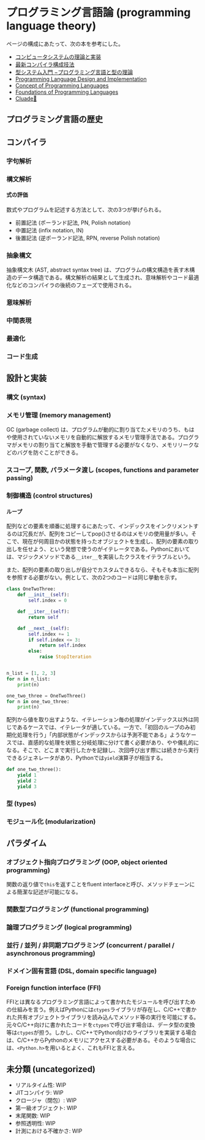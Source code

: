 # プログラミング言語論 (programming language theory)

ページの構成にあたって、次の本を参考にした。

- [コンピュータシステムの理論と実装](https://amzn.to/3RRkRGI)
- [最新コンパイラ構成技法](https://amzn.to/3xJRDCI)
- [型システム入門 −プログラミング言語と型の理論](https://amzn.to/4elvECy)
- [Programming Language Design and Implementation](https://www.springerprofessional.de/en/programming-language-design-and-implementation/23739088)
- [Concept of Programming Languages](https://www.sci.brooklyn.cuny.edu/~chuang/books/sebesta.pdf)
- [Foundations of Programming Languages](https://link.springer.com/book/10.1007/978-3-319-70790-7)
- [Cluade🔐](https://claude.ai/chat/bd1635ce-06a1-4ac4-8174-66569a915c73)

## プログラミング言語の歴史

## コンパイラ

### 字句解析

### 構文解析

<!-- - Earley法
- LL法
- LR(Left-to-right, Rightmost derivation)文法 -->

#### 式の評価

数式やプログラムを記述する方法として、次の3つが挙げられる。

- 前置記法 (ポーランド記法, PN, Polish notation)
- 中置記法 (infix notation, IN)
- 後置記法 (逆ポーランド記法, RPN, reverse Polish notation)

### 抽象構文

抽象構文木 (AST, abstract syntax tree) は、プログラムの構文構造を表す木構造のデータ構造である。構文解析の結果として生成され、意味解析やコード最適化などのコンパイラの後続のフェーズで使用される。

### 意味解析

### 中間表現

### 最適化

### コード生成

## 設計と実装

### 構文 (syntax)

### メモリ管理 (memory management)

GC (garbage collect) は、プログラムが動的に割り当てたメモリのうち、もはや使用されていないメモリを自動的に解放するメモリ管理手法である。プログラマがメモリの割り当てと解放を手動で管理する必要がなくなり、メモリリークなどのバグを防ぐことができる。

### スコープ, 関数, パラメータ渡し (scopes, functions and parameter passing)

<!-- > [!NOTE] ラムダ式と無名関数と匿名関数って同じ意味で使っていいの？ -->

### 制御構造 (control structures)

#### ループ

配列などの要素を順番に処理するにあたって、インデックスをインクリメントするのは冗長だが、配列をコピーしてpop()させるのはメモリの使用量が多い。そこで、現在が何周目かの状態を持ったオブジェクトを生成し、配列の要素の取り出しを任せよう、という発想で使うのがイテレータである。Pythonにおいては、マジックメソッドである`__iter__`を実装したクラスをイテラブルという。

また、配列の要素の取り出しが自分でカスタムできるなら、そもそも本当に配列を参照する必要がない。例として、次の2つのコードは同じ挙動を示す。

```python
class OneTwoThree:
    def __init__(self):
        self.index = 0

    def __iter__(self):
        return self

    def __next__(self):
        self.index += 1
        if self.index <= 3:
            return self.index
        else:
            raise StopIteration


n_list = [1, 2, 3]
for n in n_list:
    print(n)

one_two_three = OneTwoThree()
for n in one_two_three:
    print(n)
```

配列から値を取り出すような、イテレーション毎の処理がインデックス以外は同じであるケースでは、イテレータが適している。一方で、「初回のループのみ初期化処理を行う」「内部状態がインデックスからは予測不能である」ようなケースでは、直感的な処理を状態と分岐処理に分けて書く必要があり、やや儀礼的になる。そこで、どこまで実行したかを記録し、次回呼び出す際には続きから実行できるジェネレータがあり、Pythonでは`yield`演算子が相当する。

```python
def one_two_three():
    yield 1
    yield 2
    yield 3
```

### 型 (types)

### モジュール化 (modularization)

## パラダイム

### オブジェクト指向プログラミング (OOP, object oriented programming)

関数の返り値で`this`を返すことをfluent interfaceと呼び、メソッドチェーンによる簡潔な記述が可能になる。

### 関数型プログラミング (functional programming)

### 論理プログラミング (logical programming)

### 並行 / 並列 / 非同期プログラミング (concurrent / parallel / asynchronous programming)

<!-- セマフォ -->

<!-- コルーチン, ゴルーチンとの違いも -->

### ドメイン固有言語 (DSL, domain specific language)

### Foreign function interface (FFI)

FFIとは異なるプログラミング言語によって書かれたモジュールを呼び出すための仕組みを言う。例えばPythonには`ctypes`ライブラリが存在し、C/C++で書かれた共有オブジェクトライブラリを読み込んでメソッド等の実行を可能にする。元々C/C++向けに書かれたコードを`ctypes`で呼び出す場合は、データ型の変換等は`ctypes`が担う。しかし、C/C++でPython向けのライブラリを実装する場合は、C/C++からPythonのメモリにアクセスする必要がある。そのような場合には、`<Python.h>`を用いるとよく、これもFFIと言える。

## 未分類 (uncategorized)

- リアルタイム性: WIP
- JITコンパイラ: WIP
- クロージャ（閉包）: WIP
- 第一級オブジェクト: WIP
- 末尾関数: WIP
- 参照透明性: WIP
- 計測における不確かさ: WIP
